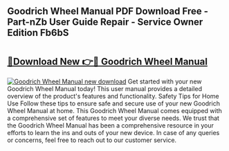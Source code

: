 ## Goodrich Wheel Manual PDF Download Free - Part-nZb User Guide Repair - Service Owner Edition Fb6bS

# <h2><a href="http://bc58803.oget.top/?id=Goodrich+Wheel+Manual">🔗Download New 👉🔴 Goodrich Wheel Manual</a></h2>

[![Goodrich Wheel Manual new download](https://i.imgur.com/5g1atiW.png)](http://bc58803.oget.top/?id=Goodrich+Wheel+Manual)
Get started with your new Goodrich Wheel Manual today! This user manual provides a detailed overview of the product's features and functionality. Safety Tips for Home Use Follow these tips to ensure safe and secure use of your new Goodrich Wheel Manual at home. This Goodrich Wheel Manual comes equipped with a comprehensive set of features to meet your diverse needs. We trust that the Goodrich Wheel Manual has been a comprehensive resource in your efforts to learn the ins and outs of your new device. In case of any queries or concerns, feel free to reach out to our customer service.
